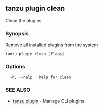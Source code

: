 ## tanzu plugin clean

Clean the plugins

### Synopsis

Remove all installed plugins from the system

```
tanzu plugin clean [flags]
```

### Options

```
  -h, --help   help for clean
```

### SEE ALSO

* [tanzu plugin](tanzu_plugin.md)	 - Manage CLI plugins

